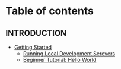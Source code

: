 # Table of contents

## INTRODUCTION

* [Getting Started](README.md)
  * [Running Local Development Serevers](introduction/readme/running-local-development-serevers.md)
  * [Beginner Tutorial: Hello World](introduction/readme/beginner-tutorial-hello-world.md)
